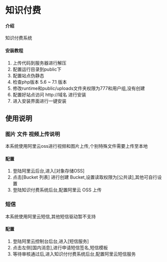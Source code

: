 # 知识付费

#### 介绍
知识付费系统


#### 安装教程

1. 上传代码到服务器进行解压
2. 配置运行目录到public下
3. 配置站点伪静态
4. 检查php版本 5.6 ~ 7.1 版本
5. 修改runtime和public/uploads文件夹权限为777和用户组,没有创建
6. 配置好站点访问 http://域名 进行安装
7. 进入安装界面进行一键安装

## 使用说明

### 图片 文件 视频上传说明

本系统使用阿里云oss进行视频和图片上传,个别特殊文件需要上传至本地

#### 配置

1. 登陆阿里云后台,进入[对象存储OSS]
2. 点击[Bucket 列表] 进行创建 Bucket,设置读取权限为[公共读],其他可自行设置
3. 登陆知识付费系统后台,配置阿里云 OSS 上传

### 短信

本系统使用阿里云短信,其他短信驱动暂不支持

#### 配置

1. 登陆阿里云控制台后台,进入[短信服务]
2. 点击左侧[国内消息],进行申请短信签名,短信模板
3. 等待审核通过后,进入知识付付费系统后台,配置阿里云短信服务







